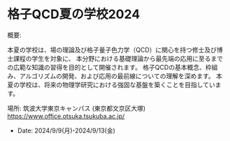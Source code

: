 # 格子QCD夏の学校2024

概要: 

本夏の学校は、場の理論及び格子量子色力学（QCD）に関心を持つ修士及び博士課程の学生を対象に、
本分野における基礎理論から最先端の応用に至るまでの広範な知識の習得を目的として開催されます。
格子QCDの基本概念、枠組み、アルゴリズムの開発、および応用の最前線についての理解を深めます。
本夏の学校は、将来の物理学研究における強固な基盤を築くことを目指しています。

場所: 筑波大学東京キャンパス (東京都文京区大塚) https://www.office.otsuka.tsukuba.ac.jp/

- Date: 2024/9/9(月)-2024/9/13(金)
